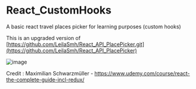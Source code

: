 # React_CustomHooks

A basic react travel places picker for learning purposes (custom hooks)

This is an upgraded version of [https://github.com/LeilaSmh/React_API_PlacePicker.git](https://github.com/LeilaSmh/React_API_PlacePicker)

![image](https://github.com/LeilaSmh/React_API_PlacePicker/assets/50598635/a090caa9-7c92-4a31-84e0-36f2c2aef153)

Credit : Maximilian Schwarzmüller - https://www.udemy.com/course/react-the-complete-guide-incl-redux/
